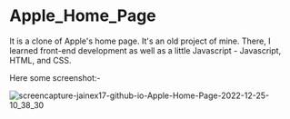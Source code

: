 # Apple_Home_Page

It is a clone of Apple's home page. It's an old project of mine. There, I learned front-end development as well as a little Javascript - Javascript, HTML, and CSS.

Here some screenshot:-

![screencapture-jainex17-github-io-Apple-Home-Page-2022-12-25-10_38_30](https://user-images.githubusercontent.com/81921291/209457557-4c36475c-9e9f-42bb-a5ef-0fd170e5a4b3.png)
